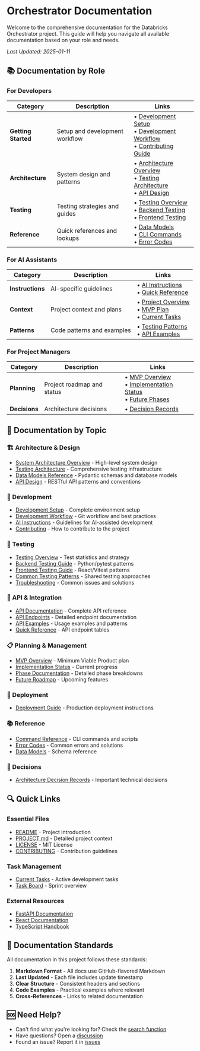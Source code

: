 # Orchestrator Documentation

Welcome to the comprehensive documentation for the Databricks Orchestrator project. This guide will help you navigate all available documentation based on your role and needs.

*Last Updated: 2025-01-11*

## 📚 Documentation by Role

### For Developers

| Category | Description | Links |
|----------|-------------|-------|
| **Getting Started** | Setup and development workflow | • [Development Setup](development/setup.md)<br>• [Development Workflow](development/workflow.md)<br>• [Contributing Guide](../CONTRIBUTING.md) |
| **Architecture** | System design and patterns | • [Architecture Overview](architecture/overview.md)<br>• [Testing Architecture](testing_architecture.md)<br>• [API Design](api/README.md) |
| **Testing** | Testing strategies and guides | • [Testing Overview](testing/overview.md)<br>• [Backend Testing](testing/backend-guide.md)<br>• [Frontend Testing](testing/frontend-guide.md) |
| **Reference** | Quick references and lookups | • [Data Models](reference/data-models.md)<br>• [CLI Commands](reference/commands.md)<br>• [Error Codes](reference/error-codes.md) |

### For AI Assistants

| Category | Description | Links |
|----------|-------------|-------|
| **Instructions** | AI-specific guidelines | • [AI Instructions](development/ai-instructions.md)<br>• [Quick Reference](../.ai/ai-quick-reference.md) |
| **Context** | Project context and plans | • [Project Overview](../PROJECT.md)<br>• [MVP Plan](planning/mvp-overview.md)<br>• [Current Tasks](../.ai/tasks/current.yaml) |
| **Patterns** | Code patterns and examples | • [Testing Patterns](testing/patterns.md)<br>• [API Examples](api/examples.md) |

### For Project Managers

| Category | Description | Links |
|----------|-------------|-------|
| **Planning** | Project roadmap and status | • [MVP Overview](planning/mvp-overview.md)<br>• [Implementation Status](planning/implementation-status.md)<br>• [Future Phases](planning/future-phases.md) |
| **Decisions** | Architecture decisions | • [Decision Records](decisions/) |

## 📖 Documentation by Topic

### 🏗️ Architecture & Design

- [System Architecture Overview](architecture/overview.md) - High-level system design
- [Testing Architecture](testing_architecture.md) - Comprehensive testing infrastructure
- [Data Models Reference](reference/data-models.md) - Pydantic schemas and database models
- [API Design](api/README.md) - RESTful API patterns and conventions

### 🔧 Development

- [Development Setup](development/setup.md) - Complete environment setup
- [Development Workflow](development/workflow.md) - Git workflow and best practices
- [AI Instructions](development/ai-instructions.md) - Guidelines for AI-assisted development
- [Contributing](../CONTRIBUTING.md) - How to contribute to the project

### 🧪 Testing

- [Testing Overview](testing/overview.md) - Test statistics and strategy
- [Backend Testing Guide](testing/backend-guide.md) - Python/pytest patterns
- [Frontend Testing Guide](testing/frontend-guide.md) - React/Vitest patterns
- [Common Testing Patterns](testing/patterns.md) - Shared testing approaches
- [Troubleshooting](testing/troubleshooting.md) - Common issues and solutions

### 🚀 API & Integration

- [API Documentation](api/README.md) - Complete API reference
- [API Endpoints](api/endpoints/) - Detailed endpoint documentation
- [API Examples](api/examples.md) - Usage examples and patterns
- [Quick Reference](api/quick-ref.md) - API endpoint tables

### 📋 Planning & Management

- [MVP Overview](planning/mvp-overview.md) - Minimum Viable Product plan
- [Implementation Status](planning/implementation-status.md) - Current progress
- [Phase Documentation](planning/) - Detailed phase breakdowns
- [Future Roadmap](planning/future-phases.md) - Upcoming features

### 🚢 Deployment

- [Deployment Guide](deployment/guide.md) - Production deployment instructions

### 📚 Reference

- [Command Reference](reference/commands.md) - CLI commands and scripts
- [Error Codes](reference/error-codes.md) - Common errors and solutions
- [Data Models](reference/data-models.md) - Schema reference

### 🤔 Decisions

- [Architecture Decision Records](decisions/) - Important technical decisions

## 🔍 Quick Links

### Essential Files
- [README](../README.md) - Project introduction
- [PROJECT.md](../PROJECT.md) - Detailed project context
- [LICENSE](../LICENSE) - MIT License
- [CONTRIBUTING](../CONTRIBUTING.md) - Contribution guidelines

### Task Management
- [Current Tasks](../.ai/tasks/current.yaml) - Active development tasks
- [Task Board](../PROJECT.md#current-sprint-focus) - Sprint overview

### External Resources
- [FastAPI Documentation](https://fastapi.tiangolo.com/)
- [React Documentation](https://react.dev/)
- [TypeScript Handbook](https://www.typescriptlang.org/docs/)

## 📝 Documentation Standards

All documentation in this project follows these standards:

1. **Markdown Format** - All docs use GitHub-flavored Markdown
2. **Last Updated** - Each file includes update timestamp
3. **Clear Structure** - Consistent headers and sections
4. **Code Examples** - Practical examples where relevant
5. **Cross-References** - Links to related documentation

## 🆘 Need Help?

- Can't find what you're looking for? Check the [search function](https://github.com/your-repo/search)
- Have questions? Open a [discussion](https://github.com/your-repo/discussions)
- Found an issue? Report it in [issues](https://github.com/your-repo/issues)